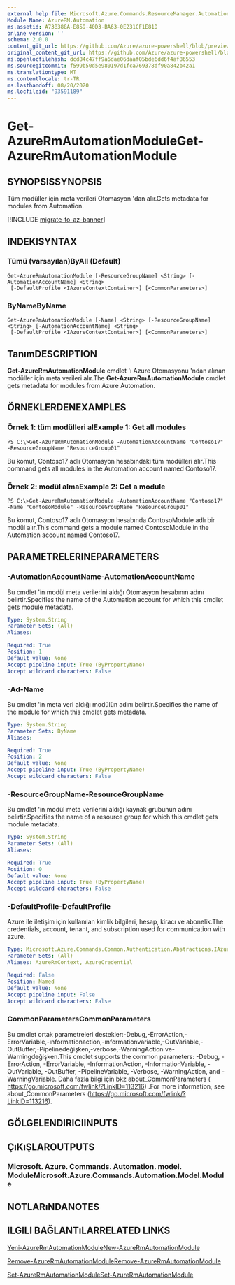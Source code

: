 ```yaml
---
external help file: Microsoft.Azure.Commands.ResourceManager.Automation.dll-Help.xml
Module Name: AzureRM.Automation
ms.assetid: A73B388A-E859-40D3-BA63-0E231CF1E81D
online version: ''
schema: 2.0.0
content_git_url: https://github.com/Azure/azure-powershell/blob/preview/src/ResourceManager/Automation/Commands.Automation/help/Get-AzureRmAutomationModule.md
original_content_git_url: https://github.com/Azure/azure-powershell/blob/preview/src/ResourceManager/Automation/Commands.Automation/help/Get-AzureRmAutomationModule.md
ms.openlocfilehash: dcd84c47ff9a6dae06daaf05bde6dd6f4af86553
ms.sourcegitcommit: f599b50d5e980197d1fca769378df90a842b42a1
ms.translationtype: MT
ms.contentlocale: tr-TR
ms.lasthandoff: 08/20/2020
ms.locfileid: "93591189"
---
```

# <span data-ttu-id="322d3-101">Get-AzureRmAutomationModule</span><span class="sxs-lookup"><span data-stu-id="322d3-101">Get-AzureRmAutomationModule</span></span>

## <span data-ttu-id="322d3-102">SYNOPSIS</span><span class="sxs-lookup"><span data-stu-id="322d3-102">SYNOPSIS</span></span>
<span data-ttu-id="322d3-103">Tüm modüller için meta verileri Otomasyon 'dan alır.</span><span class="sxs-lookup"><span data-stu-id="322d3-103">Gets metadata for modules from Automation.</span></span>

[!INCLUDE [migrate-to-az-banner](../../includes/migrate-to-az-banner.md)]

## <span data-ttu-id="322d3-104">INDEKI</span><span class="sxs-lookup"><span data-stu-id="322d3-104">SYNTAX</span></span>

### <span data-ttu-id="322d3-105">Tümü (varsayılan)</span><span class="sxs-lookup"><span data-stu-id="322d3-105">ByAll (Default)</span></span>
```
Get-AzureRmAutomationModule [-ResourceGroupName] <String> [-AutomationAccountName] <String>
 [-DefaultProfile <IAzureContextContainer>] [<CommonParameters>]
```

### <span data-ttu-id="322d3-106">ByName</span><span class="sxs-lookup"><span data-stu-id="322d3-106">ByName</span></span>
```
Get-AzureRmAutomationModule [-Name] <String> [-ResourceGroupName] <String> [-AutomationAccountName] <String>
 [-DefaultProfile <IAzureContextContainer>] [<CommonParameters>]
```

## <span data-ttu-id="322d3-107">Tanım</span><span class="sxs-lookup"><span data-stu-id="322d3-107">DESCRIPTION</span></span>
<span data-ttu-id="322d3-108">**Get-AzureRmAutomationModule** cmdlet 'ı Azure Otomasyonu 'ndan alınan modüller için meta verileri alır.</span><span class="sxs-lookup"><span data-stu-id="322d3-108">The **Get-AzureRmAutomationModule** cmdlet gets metadata for modules from Azure Automation.</span></span>

## <span data-ttu-id="322d3-109">ÖRNEKLERDEN</span><span class="sxs-lookup"><span data-stu-id="322d3-109">EXAMPLES</span></span>

### <span data-ttu-id="322d3-110">Örnek 1: tüm modülleri al</span><span class="sxs-lookup"><span data-stu-id="322d3-110">Example 1: Get all modules</span></span>
```
PS C:\>Get-AzureRmAutomationModule -AutomationAccountName "Contoso17" -ResourceGroupName "ResourceGroup01"
```

<span data-ttu-id="322d3-111">Bu komut, Contoso17 adlı Otomasyon hesabındaki tüm modülleri alır.</span><span class="sxs-lookup"><span data-stu-id="322d3-111">This command gets all modules in the Automation account named Contoso17.</span></span>

### <span data-ttu-id="322d3-112">Örnek 2: modül alma</span><span class="sxs-lookup"><span data-stu-id="322d3-112">Example 2: Get a module</span></span>
```
PS C:\>Get-AzureRmAutomationModule -AutomationAccountName "Contoso17" -Name "ContosoModule" -ResourceGroupName "ResourceGroup01"
```

<span data-ttu-id="322d3-113">Bu komut, Contoso17 adlı Otomasyon hesabında ContosoModule adlı bir modül alır.</span><span class="sxs-lookup"><span data-stu-id="322d3-113">This command gets a module named ContosoModule in the Automation account named Contoso17.</span></span>

## <span data-ttu-id="322d3-114">PARAMETRELERINE</span><span class="sxs-lookup"><span data-stu-id="322d3-114">PARAMETERS</span></span>

### <span data-ttu-id="322d3-115">-AutomationAccountName</span><span class="sxs-lookup"><span data-stu-id="322d3-115">-AutomationAccountName</span></span>
<span data-ttu-id="322d3-116">Bu cmdlet 'in modül meta verilerini aldığı Otomasyon hesabının adını belirtir.</span><span class="sxs-lookup"><span data-stu-id="322d3-116">Specifies the name of the Automation account for which this cmdlet gets module metadata.</span></span>

```yaml
Type: System.String
Parameter Sets: (All)
Aliases: 

Required: True
Position: 1
Default value: None
Accept pipeline input: True (ByPropertyName)
Accept wildcard characters: False
```

### <span data-ttu-id="322d3-117">-Ad</span><span class="sxs-lookup"><span data-stu-id="322d3-117">-Name</span></span>
<span data-ttu-id="322d3-118">Bu cmdlet 'in meta veri aldığı modülün adını belirtir.</span><span class="sxs-lookup"><span data-stu-id="322d3-118">Specifies the name of the module for which this cmdlet gets metadata.</span></span>

```yaml
Type: System.String
Parameter Sets: ByName
Aliases: 

Required: True
Position: 2
Default value: None
Accept pipeline input: True (ByPropertyName)
Accept wildcard characters: False
```

### <span data-ttu-id="322d3-119">-ResourceGroupName</span><span class="sxs-lookup"><span data-stu-id="322d3-119">-ResourceGroupName</span></span>
<span data-ttu-id="322d3-120">Bu cmdlet 'in modül meta verilerini aldığı kaynak grubunun adını belirtir.</span><span class="sxs-lookup"><span data-stu-id="322d3-120">Specifies the name of a resource group for which this cmdlet gets module metadata.</span></span>

```yaml
Type: System.String
Parameter Sets: (All)
Aliases: 

Required: True
Position: 0
Default value: None
Accept pipeline input: True (ByPropertyName)
Accept wildcard characters: False
```

### <span data-ttu-id="322d3-121">-DefaultProfile</span><span class="sxs-lookup"><span data-stu-id="322d3-121">-DefaultProfile</span></span>
<span data-ttu-id="322d3-122">Azure ile iletişim için kullanılan kimlik bilgileri, hesap, kiracı ve abonelik.</span><span class="sxs-lookup"><span data-stu-id="322d3-122">The credentials, account, tenant, and subscription used for communication with azure.</span></span>

```yaml
Type: Microsoft.Azure.Commands.Common.Authentication.Abstractions.IAzureContextContainer
Parameter Sets: (All)
Aliases: AzureRmContext, AzureCredential

Required: False
Position: Named
Default value: None
Accept pipeline input: False
Accept wildcard characters: False
```

### <span data-ttu-id="322d3-123">CommonParameters</span><span class="sxs-lookup"><span data-stu-id="322d3-123">CommonParameters</span></span>
<span data-ttu-id="322d3-124">Bu cmdlet ortak parametreleri destekler:-Debug,-ErrorAction,-ErrorVariable,-ınformationaction,-ınformationvariable,-OutVariable,-OutBuffer,-Pipelinedeğişken,-verbose,-WarningAction ve-Warningdeğişken.</span><span class="sxs-lookup"><span data-stu-id="322d3-124">This cmdlet supports the common parameters: -Debug, -ErrorAction, -ErrorVariable, -InformationAction, -InformationVariable, -OutVariable, -OutBuffer, -PipelineVariable, -Verbose, -WarningAction, and -WarningVariable.</span></span> <span data-ttu-id="322d3-125">Daha fazla bilgi için bkz about_CommonParameters ( https://go.microsoft.com/fwlink/?LinkID=113216) .</span><span class="sxs-lookup"><span data-stu-id="322d3-125">For more information, see about_CommonParameters (https://go.microsoft.com/fwlink/?LinkID=113216).</span></span>

## <span data-ttu-id="322d3-126">GÖLGELENDIRICI</span><span class="sxs-lookup"><span data-stu-id="322d3-126">INPUTS</span></span>

## <span data-ttu-id="322d3-127">ÇıKıŞLAR</span><span class="sxs-lookup"><span data-stu-id="322d3-127">OUTPUTS</span></span>

### <span data-ttu-id="322d3-128">Microsoft. Azure. Commands. Automation. model. Module</span><span class="sxs-lookup"><span data-stu-id="322d3-128">Microsoft.Azure.Commands.Automation.Model.Module</span></span>

## <span data-ttu-id="322d3-129">NOTLARıNDA</span><span class="sxs-lookup"><span data-stu-id="322d3-129">NOTES</span></span>

## <span data-ttu-id="322d3-130">ILGILI BAĞLANTıLAR</span><span class="sxs-lookup"><span data-stu-id="322d3-130">RELATED LINKS</span></span>

[<span data-ttu-id="322d3-131">Yeni-AzureRmAutomationModule</span><span class="sxs-lookup"><span data-stu-id="322d3-131">New-AzureRmAutomationModule</span></span>](./New-AzureRmAutomationModule.md)

[<span data-ttu-id="322d3-132">Remove-AzureRmAutomationModule</span><span class="sxs-lookup"><span data-stu-id="322d3-132">Remove-AzureRmAutomationModule</span></span>](./Remove-AzureRmAutomationModule.md)

[<span data-ttu-id="322d3-133">Set-AzureRmAutomationModule</span><span class="sxs-lookup"><span data-stu-id="322d3-133">Set-AzureRmAutomationModule</span></span>](./Set-AzureRmAutomationModule.md)


